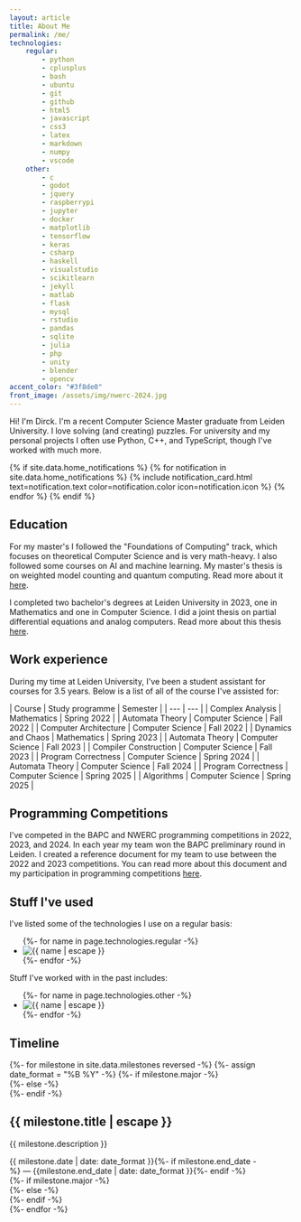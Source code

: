 ```yaml
---
layout: article
title: About Me
permalink: /me/
technologies:
    regular:
        - python
        - cplusplus
        - bash
        - ubuntu
        - git
        - github
        - html5
        - javascript
        - css3
        - latex
        - markdown
        - numpy
        - vscode
    other:
        - c
        - godot
        - jquery
        - raspberrypi
        - jupyter
        - docker
        - matplotlib
        - tensorflow
        - keras
        - csharp
        - haskell
        - visualstudio
        - scikitlearn
        - jekyll
        - matlab
        - flask
        - mysql
        - rstudio
        - pandas
        - sqlite
        - julia
        - php
        - unity
        - blender
        - opencv
accent_color: "#3f8de0"
front_image: /assets/img/nwerc-2024.jpg
---
```


Hi! I'm Dirck. I'm a recent Computer Science Master graduate from Leiden University. I love solving (and creating) puzzles. For university and my personal projects I often use Python, C++, and TypeScript, though I've worked with much more.

{% if site.data.home_notifications %}
{% for notification in site.data.home_notifications %}
{% include notification_card.html text=notification.text color=notification.color icon=notification.icon %}
{% endfor %}
{% endif %}

## Education

For my master's I followed the "Foundations of Computing" track, which focuses on theoretical Computer Science and is very math-heavy. I also followed some courses on AI and machine learning. My master's thesis is on weighted model counting and quantum computing. Read more about it [here](/research/master-thesis).

I completed two bachelor's degrees at Leiden University in 2023, one in Mathematics and one in Computer Science. I did a joint thesis on partial differential equations and analog computers. Read more about this thesis [here](/research/bachelor-thesis).

## Work experience

During my time at Leiden University, I've been a student assistant for courses for 3.5 years. Below is a list of all of the course I've assisted for:

| Course | Study programme | Semester |
| --- | --- |
| Complex Analysis | Mathematics | Spring 2022 |
| Automata Theory | Computer Science | Fall 2022 |
| Computer Architecture | Computer Science | Fall 2022 |
| Dynamics and Chaos | Mathematics | Spring 2023 |
| Automata Theory | Computer Science | Fall 2023 |
| Compiler Construction | Computer Science | Fall 2023 |
| Program Correctness | Computer Science | Spring 2024 |
| Automata Theory | Computer Science | Fall 2024 |
| Program Correctness | Computer Science | Spring 2025 |
| Algorithms | Computer Science | Spring 2025 |

## Programming Competitions

I've competed in the BAPC and NWERC programming competitions in 2022, 2023, and 2024. In each year my team won the BAPC preliminary round in Leiden. I created a reference document for my team to use between the 2022 and 2023 competitions. You can read more about this document and my participation in programming competitions [here](/projects/competition-reference).

## Stuff I've used

I've listed some of the technologies I use on a regular basis:

<ul class="icon-listing">
    {%- for name in page.technologies.regular -%}
        <li><img src="https://cdn.jsdelivr.net/gh/devicons/devicon@latest/icons/{{name | escape}}/{{name | escape}}-original.svg" title="{{ name | escape }}" alt="{{ name | escape }}"></li>
    {%- endfor -%}
</ul>

Stuff I've worked with in the past includes:

<ul class="icon-listing">
    {%- for name in page.technologies.other -%}
        <li><img src="https://cdn.jsdelivr.net/gh/devicons/devicon@latest/icons/{{name | escape}}/{{name | escape}}-original.svg" title="{{ name | escape }}" alt="{{ name | escape }}"></li>
    {%- endfor -%}
</ul>

## Timeline

<div class="milestones" style="--accent-color: {{ page.accent_color }};">
    {%- for milestone in site.data.milestones reversed -%}
        {%- assign date_format = "%B %Y" -%}
        {%- if milestone.major -%}
        <div class="milestone milestone-major">
        {%- else -%}
        <div class="milestone">
        {%- endif -%}
            <div class="milestone-text">
                <h2 class="milestone-title">{{ milestone.title | escape }}</h2>
                <p>{{ milestone.description }}</p>
            </div>
            <div class="milestone-meta"><span>{{ milestone.date | date: date_format }}{%- if milestone.end_date -%}&nbsp;&mdash;&nbsp;{{milestone.end_date | date: date_format }}{%- endif -%}</span></div>
            {%- if milestone.major -%}
                <div class="timepoint-major"></div>
            {%- else -%}
                <div class="timepoint-minor"></div>
            {%- endif -%}
        </div>
    {%- endfor -%}
</div>